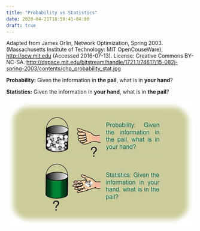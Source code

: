 ```yaml
---
title: "Probability vs Statistics"
date: 2020-04-21T18:59:41-04:00
draft: true
---
```


Adapted from James Orlin, Network Optimization, Spring 2003. (Massachusetts Institute of Technology: MIT OpenCouseWare), http://ocw.mit.edu (Accessed 2016-07-13). License: Creative Commons BY-NC-SA. http://dspace.mit.edu/bitstream/handle/1721.1/74617/15-082j-spring-2003/contents/chp_probability_stat.jpg



**Probability:** Given the information in **the pail**, what is in **your hand**?

**Statistics:**    Given the information in **your hand**, what is in **the pail**? 

![image-20200422183046586](image-20200422183046586.png)